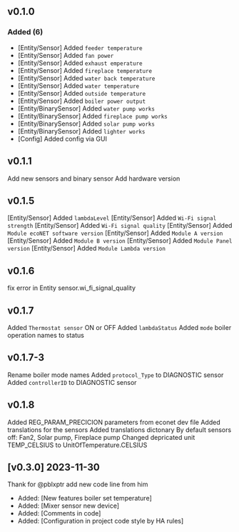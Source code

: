 ## v0.1.0

### Added (6)
* [Entity/Sensor] Added `feeder temperature`
* [Entity/Sensor] Added `fan power`
* [Entity/Sensor] Added `exhaust emperature`
* [Entity/Sensor] Added `fireplace temperature`
* [Entity/Sensor] Added `water back temperature`
* [Entity/Sensor] Added `water temperature`
* [Entity/Sensor] Added `outside temperature`
* [Entity/Sensor] Added `boiler power output`
* [Entity/BinarySensor] Added `water pump works`
* [Entity/BinarySensor] Added `fireplace pump works`
* [Entity/BinarySensor] Added `solar pump works`
* [Entity/BinarySensor] Added `lighter works`
* [Config] Added config via GUI

## v0.1.1
Add new sensors and binary sensor
Add hardware version

## v0.1.5
[Entity/Sensor] Added `lambdaLevel`
[Entity/Sensor] Added `Wi-Fi signal strength`
[Entity/Sensor] Added `Wi-Fi signal quality`
[Entity/Sensor] Added `Module ecoNET software version`
[Entity/Sensor] Added `Module A version`
[Entity/Sensor] Added `Module B version`
[Entity/Sensor] Added `Module Panel version`
[Entity/Sensor] Added `Module Lambda version`

## v0.1.6
fix error in Entity sensor.wi_fi_signal_quality

## v0.1.7
Added `Thermostat sensor` ON or OFF
Added `lambdaStatus`
Added `mode` boiler operation names to status

## v0.1.7-3
Rename boiler mode names
Added `protocol_Type` to DIAGNOSTIC sensor
Added `controllerID` to DIAGNOSTIC sensor   

## v0.1.8
Added REG_PARAM_PRECICION parameters from econet dev file
Added translations for the sensors
Added translations dictonary
By default sensors off: Fan2, Solar pump, Fireplace pump
Changed depricated unit TEMP_CELSIUS to UnitOfTemperature.CELSIUS

## [v0.3.0] 2023-11-30
Thank for @pblxptr add new code line from him
- Added: [New features boiler set temperature]
- Added: [Mixer sensor new device]
- Added: [Comments in code]
- Added: [Configuration in project code style by HA rules]





